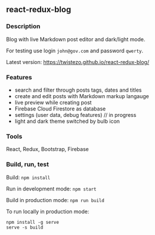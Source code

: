 ## react-redux-blog

### Description

Blog with live Markdown post editor and dark/light mode.

For testing use login `john@gov.com` and password `qwerty`.

Latest version: https://twistezo.github.io/react-redux-blog/

### Features

- search and filter through posts tags, dates and titles
- create and edit posts with Markdown markup langauge
- live preview while creating post
- Firebase Cloud Firestore as database
- settings (user data, debug features) // in progress
- light and dark theme switched by bulb icon

### Tools

React, Redux, Bootstrap, Firebase

### Build, run, test

Build: `npm install`

Run in development mode: `npm start`

Build in production mode: `npm run build`

To run locally in production mode:

```
npm install -g serve
serve -s build
```
